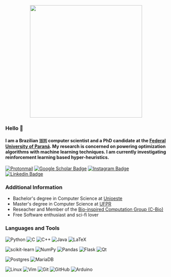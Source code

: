 <p align="center"><img height="350px" src="https://c.tenor.com/v6sljhjORDQAAAAC/the-office-mose-dwight.gif" /></p>

### Hello  🖖
#### I am a Brazilian :brazil: computer scientist and a PhD candidate at the [Federal University of Paraná](http://www.prppg.ufpr.br/ppginformatica/?lang=pb). My research is concerned on powering optimization algorithms with machine learning techniques. I am currently investigating reinforcement learning based hyper-heuristics.

[![Protonmail](https://img.shields.io/badge/ProtonMail-8B89CC?style=for-the-badge&logo=protonmail&logoColor=white)](mailto:aldantas@protonmail.com)
[![Google Scholar Badge](https://img.shields.io/badge/-Google%20Scholar-4285f4?style=for-the-badge&logo=Google-Scholar&logoColor=white&link=https://scholar.google.com.br/citations?user=cLQHzrMAAAAJ)](https://scholar.google.com.br/citations?user=cLQHzrMAAAAJ)
[![Instagram Badge](https://img.shields.io/badge/-Instagram-e4405f?style=for-the-badge&logo=Instagram&logoColor=white&link=https://www.instagram.com/dantas.alz/)](https://www.instagram.com/dantas.alz/)
[![Linkedin Badge](https://img.shields.io/badge/-LinkedIn-blue?style=for-the-badge&logo=Linkedin&logoColor=white&link=https://www.linkedin.com/in/augusto-dantas-01916992/)](https://www.linkedin.com/in/augusto-dantas-01916992/)

### Additional Information

- Bachelor's degree in Computer Science at [Unioeste](https://www.unioeste.br)
- Master's degree in Computer Science at [UFPR](http://www.prppg.ufpr.br/ppginformatica/?lang=pb)
- Reseacher and Member of the [Bio-inspired Computation Group (C-Bio)](http://www.inf.ufpr.br/cbio)
- Free Software enthusiast and sci-fi lover

### Languages and Tools
![Python](https://img.shields.io/badge/python-3670A0?style=for-the-badge&logo=python&logoColor=ffdd54)
![C](https://img.shields.io/badge/c-%2300599C.svg?style=for-the-badge&logo=c&logoColor=white)
![C++](https://img.shields.io/badge/c++-%2300599C.svg?style=for-the-badge&logo=c%2B%2B&logoColor=white)
![Java](https://img.shields.io/badge/java-%23ED8B00.svg?style=for-the-badge&logo=java&logoColor=white)
![LaTeX](https://img.shields.io/badge/latex-%23008080.svg?style=for-the-badge&logo=latex&logoColor=white)<p>

![scikit-learn](https://img.shields.io/badge/scikit--learn-%23F7931E.svg?style=for-the-badge&logo=scikit-learn&logoColor=white) 
![NumPy](https://img.shields.io/badge/numpy-%23013243.svg?style=for-the-badge&logo=numpy&logoColor=white)
![Pandas](https://img.shields.io/badge/pandas-%23150458.svg?style=for-the-badge&logo=pandas&logoColor=white)
![Flask](https://img.shields.io/badge/flask-%23000.svg?style=for-the-badge&logo=flask&logoColor=white)
![Qt](https://img.shields.io/badge/Qt-%23217346.svg?style=for-the-badge&logo=Qt&logoColor=white)<p>

![Postgres](https://img.shields.io/badge/postgres-%23316192.svg?style=for-the-badge&logo=postgresql&logoColor=white)
![MariaDB](https://img.shields.io/badge/MariaDB-003545?style=for-the-badge&logo=mariadb&logoColor=white)

![Linux](https://img.shields.io/badge/Linux-FCC624?style=for-the-badge&logo=linux&logoColor=black)
![Vim](https://img.shields.io/badge/VIM-%2311AB00.svg?style=for-the-badge&logo=vim&logoColor=white)
![Git](https://img.shields.io/badge/git-%23F05033.svg?style=for-the-badge&logo=git&logoColor=white)
![GitHub](https://img.shields.io/badge/github-%23121011.svg?style=for-the-badge&logo=github&logoColor=white)
![Arduino](https://img.shields.io/badge/-Arduino-00979D?style=for-the-badge&logo=Arduino&logoColor=white)
